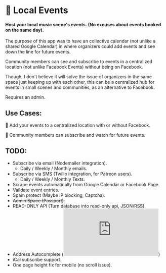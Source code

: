📅 Local Events
=================
#### Host your local music scene's events. (No excuses about events booked on the same day).

The purpose of this app was to have an collective calendar (not unlike a shared Google Calendar) in where organizers could add events and see down the line for future events. 

Community members can see and subscribe to events in a centralized location (not unlike Facebook Events) without being on Facebook. 

Though, I don't believe it will solve the issue of organizers in the same space just keeping up with each other, this can be a centralized hub for events in small scenes and communities, as an alternative to Facebook.

Requires an admin.

## Use Cases:

📍 Add your events to a centralized location with or without Facebook.

💃 Community members can subscribe and watch for future events.

## TODO:
- Subscribe via email (Nodemailer integration). 
  - Daily / Weekly / Monthly emails.
- Subscribe via SMS (Twillo integration, for Patreon users). 
  - Daily / Weekly / Monthly Texts.
- Scrape events automatically from Google Calendar or Facebook Page.
- Vaildate event entries.
- Spam protect (Maybe IP blocking, Captcha).
- ~~Admin Space (Passport).~~
- READ-ONLY API (Turn database into read-only api, JSON/RSS).
- Address Autocomplete (![](https://developer.here.com/documentation/geocoder-autocomplete/topics/example-location-id.html))
- iCal subscribe support.
- One page height fix for mobile (no scroll issue).


